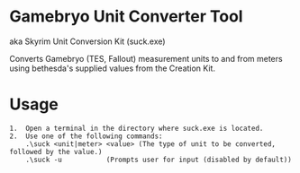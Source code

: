# Gamebryo Unit Converter Tool
aka Skyrim Unit Conversion Kit (suck.exe)

 Converts Gamebryo (TES, Fallout) measurement units to and from meters using bethesda's supplied values from the Creation Kit.


# Usage
	1.  Open a terminal in the directory where suck.exe is located.
	2.  Use one of the following commands:
		.\suck <unit|meter> <value>	(The type of unit to be converted, followed by the value.)
		.\suck -u			(Prompts user for input (disabled by default))
